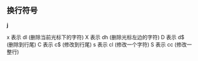 ## 换行符号

**j**

x 表示 dl (删除当前光标下的字符) 
X 表示 dh (删除光标左边的字符) 
D 表示 d$ (删除到行尾) 
C 表示 c$ (修改到行尾) 
s 表示 cl (修改一个字符) 
S 表示 cc (修改一整行)